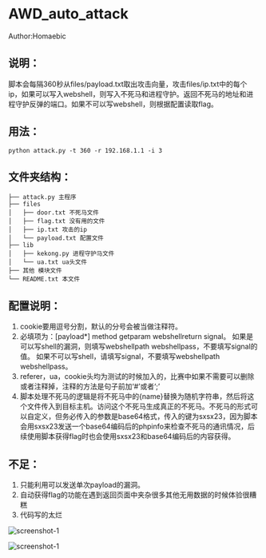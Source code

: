 # AWD_auto_attack

Author:Homaebic

## 说明：

脚本会每隔360秒从files/payload.txt取出攻击向量，攻击files/ip.txt中的每个ip，如果可以写入webshell，则写入不死马和进程守护。返回不死马的地址和进程守护反弹的端口。如果不可以写webshell，则根据配置读取flag。

## 用法：
  ```python attack.py -t 360 -r 192.168.1.1 -i 3```


## 文件夹结构：
```
├── attack.py 主程序
├── files
│   ├── door.txt 不死马文件
│   ├── flag.txt 没有用的文件
│   ├── ip.txt 攻击的ip
│   └── payload.txt 配置文件
├── lib
│   ├── kekong.py 进程守护马文件
│   └── ua.txt ua头文件
├── 其他 模块文件
└── README.txt 本文件
```

## 配置说明：
1. cookie要用逗号分割，默认的分号会被当做注释符。
2. 必填项为：[payload*] method getparam webshellreturn signal。
        如果是可以写shell的漏洞，则填写webshellpath webshellpass，不要填写signal的值。
        如果不可以写shell，请填写signal，不要填写webshellpath webshellpass。
3. referer，ua，cookie头均为测试的时候加入的，比赛中如果不需要可以删除或者注释掉，注释的方法是句子前加‘#’或者‘;’
4. 脚本处理不死马的逻辑是将不死马中的{name}替换为随机字符串，然后将这个文件传入到目标主机。访问这个不死马生成真正的不死马。不死马的形式可以自定义，但务必传入的参数是base64格式，传入的键为sxsx23，因为脚本会用sxsx23发送一个base64编码后的phpinfo来检查不死马的通讯情况，后续使用脚本获得flag时也会使用sxsx23和base64编码后的内容获得。

## 不足：
1. 只能利用可以发送单次payload的漏洞。
2. 自动获得flag的功能在遇到返回页面中夹杂很多其他无用数据的时候体验很糟糕
3. 代码写的太烂

![screenshot-1](1.png)

![screenshot-1](2.png)
